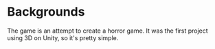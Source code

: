 # Backgrounds
The game is an attempt to create a horror game. It was the first project using 3D on Unity, so it's pretty simple.
